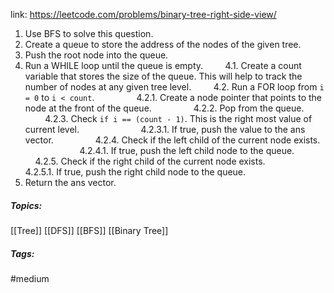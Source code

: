 link: https://leetcode.com/problems/binary-tree-right-side-view/

1. Use BFS to solve this question.
2. Create a queue to store the address of the nodes of the given tree.
3. Push the root node into the queue.
4. Run a WHILE loop until the queue is empty.
        4.1. Create a count variable that stores the size of the queue. This will help to track the number of nodes at any given tree level.
        4.2. Run a FOR loop from `i = 0` to `i < count`.
                4.2.1. Create a node pointer that points to the node at the front of the queue.
                4.2.2. Pop from the queue.
                4.2.3. Check `if i == (count - 1)`. This is the right most value of current level.
                        4.2.3.1. If true, push the value to the ans vector.
                4.2.4. Check if the left child of the current node exists.
                        4.2.4.1. If true, push the left child node to the queue.
                4.2.5. Check if the right child of the current node exists.
                        4.2.5.1. If true, push the right child node to the queue.
5. Return the ans vector.
##### Topics:
[[Tree]] [[DFS]] [[BFS]] [[Binary Tree]]

##### Tags:
#medium 